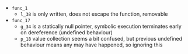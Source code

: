 * `func_1`
  * `l_38` is only written, does not escape the function, removable
* `func_17`
  * `g_34` is a statically null pointer, symbolic execution terminates early on
    dereference (undefined behaviour)
  * `p_18` value collection seems a bit confused, but previous undefined
    behaviour means any may have happened, so ignoring this
